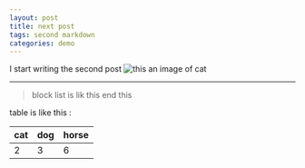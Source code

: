 ```yaml
---
layout: post
title: next post
tags: second markdown
categories: demo
---
```


I start writing the second post
![this an image of cat](https://ar.wikipedia.org/wiki/%D9%85%D9%84%D9%81:Nazareth-magical-city.jpg)

-----------------------

> block list 
> is lik this
> end this 

table is like this :

|cat |dog |horse|
|---|---|---|
|2 |3 |6 |
